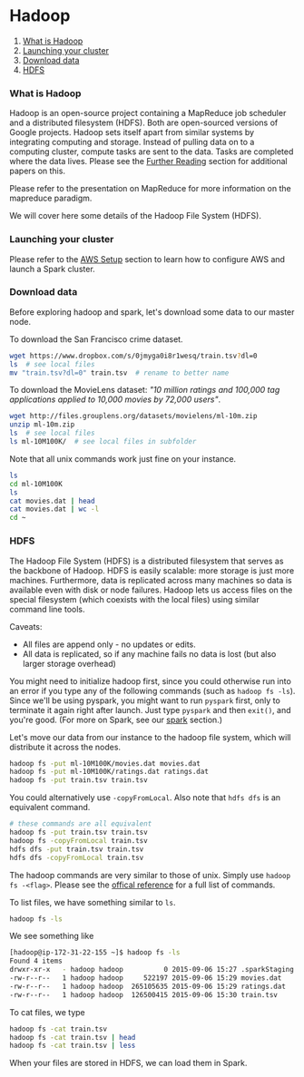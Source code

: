 # Hadoop

1. [What is Hadoop](#what-is-hadoop)
1. [Launching your cluster](#launching-your-cluster)
1. [Download data](#download-data)
1. [HDFS](#hdfs)


### What is Hadoop

Hadoop is an open-source project containing a MapReduce job scheduler and a distributed filesystem (HDFS).  Both are open-sourced versions of Google projects.  Hadoop sets itself apart from similar systems by integrating computing and storage.  Instead of pulling data on to a computing cluster, compute tasks are sent to the data.  Tasks are completed where the data lives.  Please see the [Further Reading](../further_reading.md#distributed-systems) section for additional papers on this.

Please refer to the presentation on MapReduce for more information on the mapreduce paradigm.

We will cover here some details of the Hadoop File System (HDFS).

### Launching your cluster

Please refer to the [AWS Setup](./aws.md) section to learn how to configure AWS and launch a Spark cluster.

### Download data

Before exploring hadoop and spark, let's download some data to our master node.

To download the San Francisco crime dataset.

```sh
wget https://www.dropbox.com/s/0jmyga0i8r1wesq/train.tsv?dl=0
ls  # see local files
mv "train.tsv?dl=0" train.tsv  # rename to better name
```


To download the MovieLens dataset: _"10 million ratings and 100,000 tag applications applied to 10,000 movies by 72,000 users"_.

```sh
wget http://files.grouplens.org/datasets/movielens/ml-10m.zip
unzip ml-10m.zip
ls  # see local files
ls ml-10M100K/  # see local files in subfolder
```

Note that all unix commands work just fine on your instance.

```sh
ls
cd ml-10M100K
ls
cat movies.dat | head
cat movies.dat | wc -l
cd ~
```

### HDFS

The Hadoop File System (HDFS) is a distributed filesystem that serves as the backbone of Hadoop.  HDFS is easily scalable: more storage is just more machines.  Furthermore, data is replicated across many machines so data is available even with disk or node failures.  Hadoop lets us access files on the special filesystem (which coexists with the local files) using similar command line tools.

Caveats:

- All files are append only - no updates or edits.
- All data is replicated, so if any machine fails no data is lost (but also larger storage overhead)

You might need to initialize hadoop first, since you could otherwise run into an error if you type any of the following commands (such as `hadoop fs -ls`).  Since we'll be using pyspark, you might want to run `pyspark` first, only to terminate it again right after launch.  Just type `pyspark` and then `exit()`, and you're good.  (For more on Spark, see our [spark](./spark.md) section.)

Let's move our data from our instance to the hadoop file system, which will distribute it across the nodes.

```sh
hadoop fs -put ml-10M100K/movies.dat movies.dat
hadoop fs -put ml-10M100K/ratings.dat ratings.dat
hadoop fs -put train.tsv train.tsv
```

You could alternatively use `-copyFromLocal`. Also note that `hdfs dfs` is an equivalent command.
```sh
# these commands are all equivalent
hadoop fs -put train.tsv train.tsv
hadoop fs -copyFromLocal train.tsv
hdfs dfs -put train.tsv train.tsv
hdfs dfs -copyFromLocal train.tsv
```

The hadoop commands are very similar to those of unix. Simply use `hadoop fs -<flag>`. Please see the [offical reference](http://hadoop.apache.org/docs/r2.7.0/hadoop-project-dist/hadoop-common/FileSystemShell.html) for a full list of commands.

To list files, we have something similar to `ls`.

```sh
hadoop fs -ls
```

We see something like
```sh
[hadoop@ip-172-31-22-155 ~]$ hadoop fs -ls
Found 4 items
drwxr-xr-x   - hadoop hadoop          0 2015-09-06 15:27 .sparkStaging
-rw-r--r--   1 hadoop hadoop     522197 2015-09-06 15:29 movies.dat
-rw-r--r--   1 hadoop hadoop  265105635 2015-09-06 15:29 ratings.dat
-rw-r--r--   1 hadoop hadoop  126500415 2015-09-06 15:30 train.tsv
```

To cat files, we type
```sh
hadoop fs -cat train.tsv
hadoop fs -cat train.tsv | head
hadoop fs -cat train.tsv | less
```

When your files are stored in HDFS, we can load them in Spark.

